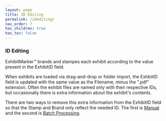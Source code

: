 ```yaml
---
layout: page
title: ID Editing
permalink: /idediting/
nav_order: 7
has_children: true
has_toc: false
---
```


### ID Editing

ExhibitMarker&trade; brands and stampes each exhibit according to the value present in the ExhibitID field.

When exhibits are loaded via drag-and-drop or folder import, the ExhbitID field is updated with the same value as the Filename, minus the ".pdf" extension.  Often the exhibit files are named only with their respective IDs, but occasionally there is extra information about the exhibit's contents.

There are two ways to remove this extra information from the ExhibitID field so that the Stamp and Brand only reflect the needed ID.  The first is [Manual](id_editing_manual.markdown) and the second is [Batch Processing](id_editing_batch.markdown).